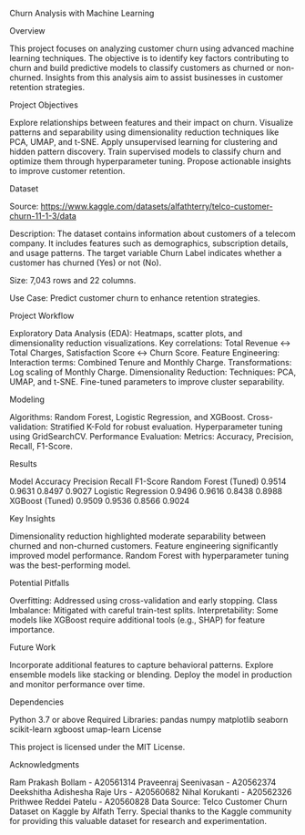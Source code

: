 Churn Analysis with Machine Learning

Overview

This project focuses on analyzing customer churn using advanced machine learning techniques. The objective is to identify key factors contributing to churn and build predictive models to classify customers as churned or non-churned. Insights from this analysis aim to assist businesses in customer retention strategies.

Project Objectives

Explore relationships between features and their impact on churn.
Visualize patterns and separability using dimensionality reduction techniques like PCA, UMAP, and t-SNE.
Apply unsupervised learning for clustering and hidden pattern discovery.
Train supervised models to classify churn and optimize them through hyperparameter tuning.
Propose actionable insights to improve customer retention.

Dataset

Source: https://www.kaggle.com/datasets/alfathterry/telco-customer-churn-11-1-3/data 

Description: The dataset contains information about customers of a telecom company. It includes features such as demographics, subscription details, and usage patterns. The target variable Churn Label indicates whether a customer has churned (Yes) or not (No).

Size: 7,043 rows and 22 columns.

Use Case: Predict customer churn to enhance retention strategies.


Project Workflow

Exploratory Data Analysis (EDA):
Heatmaps, scatter plots, and dimensionality reduction visualizations.
Key correlations: Total Revenue ↔ Total Charges, Satisfaction Score ↔ Churn Score.
Feature Engineering:
Interaction terms: Combined Tenure and Monthly Charge.
Transformations: Log scaling of Monthly Charge.
Dimensionality Reduction:
Techniques: PCA, UMAP, and t-SNE.
Fine-tuned parameters to improve cluster separability.

Modeling

Algorithms: Random Forest, Logistic Regression, and XGBoost.
Cross-validation: Stratified K-Fold for robust evaluation.
Hyperparameter tuning using GridSearchCV.
Performance Evaluation:
Metrics: Accuracy, Precision, Recall, F1-Score.

Results

Model	Accuracy	Precision	Recall	F1-Score
Random Forest (Tuned)	0.9514	0.9631	0.8497	0.9027
Logistic Regression	0.9496	0.9616	0.8438	0.8988
XGBoost (Tuned)	0.9509	0.9536	0.8566	0.9024

Key Insights

Dimensionality reduction highlighted moderate separability between churned and non-churned customers.
Feature engineering significantly improved model performance.
Random Forest with hyperparameter tuning was the best-performing model.

Potential Pitfalls

Overfitting: Addressed using cross-validation and early stopping.
Class Imbalance: Mitigated with careful train-test splits.
Interpretability: Some models like XGBoost require additional tools (e.g., SHAP) for feature importance.

Future Work

Incorporate additional features to capture behavioral patterns.
Explore ensemble models like stacking or blending.
Deploy the model in production and monitor performance over time.

Dependencies

Python 3.7 or above
Required Libraries:
pandas
numpy
matplotlib
seaborn
scikit-learn
xgboost
umap-learn
License

This project is licensed under the MIT License.

Acknowledgments

Ram Prakash Bollam - A20561314 
Praveenraj Seenivasan - A20562374 
Deekshitha Adishesha Raje Urs - A20560682
Nihal Korukanti - A20562326
Prithwee Reddei Patelu - A20560828
Data Source: Telco Customer Churn Dataset on Kaggle by Alfath Terry.
Special thanks to the Kaggle community for providing this valuable dataset for research and experimentation.
